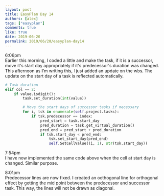 ```yaml
---
layout: post
title: EasyPlan Day 14
authors: [alex]
tags: ["easyplan"]
comments: true
like: true
date: 2019-06-20
permalink: 2019/06/20/easyplan-day14
---
```

6:06pm  
Earlier this morning, I coded a little and make the task, if it is a successor, move it's start day appropriately if it's predecessor's duration was changed. This afternoon as I'm writing this, I just added an update on the wbs. The update on the start day of a task is reflected automatically.

```python
# Task duration
elif col == 2:
    if value.isdigit():
        task.set_duration(int(value))

        # Move the start days of successor tasks if necessary
        for i, tsk in enumerate(self.project.tasks):
            if tsk.predecessor == index:
                pred_start = task.start_day
                pred_duration = task.get_virtual_duration()
                pred_end = pred_start + pred_duration
                if tsk.start_day < pred_end:
                    tsk.set_start_day(pred_end)
                    self.SetCellValue((i, 1), str(tsk.start_day))
```

7:54pm  
I have now implemented the same code above when the cell at start day is changed. Similar purpose.

8:01pm  
Predecessor lines are now fixed. I created an octhogonal line for orthogonal effect by getting the mid point between the predecessor and successor task. This way, the lines will not be drawn as diagonal.
